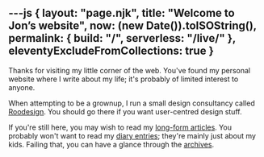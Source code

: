 ---js
{
	layout: "page.njk",
  title: "Welcome to Jon’s website",
	now: (new Date()).toISOString(),
	permalink: {
		build: "/",
		serverless: "/live/"
	},
  eleventyExcludeFromCollections: true
}
---
Thanks for visiting my little corner of the web. You've found my personal website where I write about my life; it's probably of limited interest to anyone.

When attempting to be a grownup, I run a small design consultancy called [Roodesign](https://roodesign.co.uk). You should go there if you want user-centred design stuff. 

If you're still here, you may wish to read my [long-form articles](/articles). You probably won't want to read my [diary entries](/diary); they're mainly just about my kids. Failing that, you can have a glance through the [archives](/archives). 
